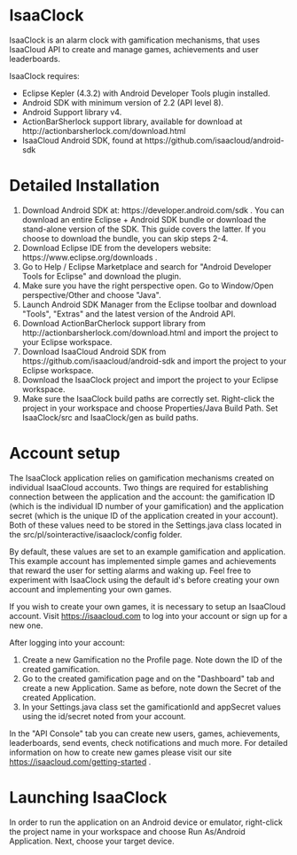 IsaaClock
=========

IsaaClock is an alarm clock with gamification mechanisms, that uses IsaaCloud API to create and manage games, achievements and user leaderboards.

IsaaClock requires:
<ul>
<li> Eclipse Kepler (4.3.2) with Android Developer Tools plugin installed.
<li> Android SDK with minimum version of 2.2 (API level 8).
<li> Android Support library v4.
<li> ActionBarSherlock support library, available for download at http://actionbarsherlock.com/download.html
<li> IsaaCloud Android SDK, found at https://github.com/isaacloud/android-sdk
</ul>

Detailed Installation
=====================

<ol> 
<li> Download Android SDK at: https://developer.android.com/sdk . You can download an entire Eclipse + Android SDK bundle or download the 
stand-alone version of the SDK. This guide covers the latter. If you choose to download the bundle, you can skip steps 2-4.
<li> Download Eclipse IDE from the developers website: https://www.eclipse.org/downloads .
<li> Go to Help / Eclipse Marketplace and search for "Android Developer Tools for Eclipse" and download the plugin.
<li> Make sure you have the right perspective open. Go to Window/Open perspective/Other  and choose "Java".
<li> Launch Android SDK Manager from the Eclipse toolbar and download "Tools", "Extras" and the latest version of the Android API.
<li> Download ActionBarCherlock support library from  http://actionbarsherlock.com/download.html and import the project to your Eclipse workspace.
<li> Download IsaaCloud Android SDK from https://github.com/isaacloud/android-sdk and import the project to your Eclipse workspace.
<li> Download the IsaaClock project and import the project to your Eclipse workspace.
<li> Make sure the IsaaClock build paths are correctly set. Right-click the project in your workspace and choose Properties/Java Build Path. 
Set IsaaClock/src and IsaaClock/gen as build paths.
</ol>

Account setup
=============
The IsaaClock application relies on gamification mechanisms created on individual IsaaCloud accounts. Two things are required for establishing 
connection between the application and the account: the gamification ID (which is the individual ID number of your gamification) and the application secret 
(which is the unique ID of the application created in your account). Both of these values need to be stored in the Settings.java class located in the 
src/pl/sointeractive/isaaclock/config folder.

By default, these values are set to an example gamification and application. This example account has implemented simple games and achievements 
that reward the user for setting alarms and waking up. Feel free to experiment with IsaaClock using the default id's before creating your own account 
and implementing your own games. 
 
If you wish to create your own games, it is necessary to setup an IsaaCloud account. Visit https://isaacloud.com to log into your account or 
sign up for a new one.

After logging into your account:
<ol>
<li> Create a new Gamification no the Profile page. Note down the ID of the created gamification.
<li> Go to the created gamification page and on the "Dashboard" tab and create a new Application. Same as before, note down the Secret of the created Application.
<li> In your Settings.java class set the gamificationId and appSecret values using the id/secret noted from your account.
</ol>

In the "API Console" tab you can create new users, games, achievements, leaderboards, send events, check notifications and much more. 
For detailed information on how to create new games please visit our site https://isaacloud.com/getting-started .

Launching IsaaClock
===================
In order to run the application on an Android device or emulator, right-click the project name in your workspace and choose Run As/Android Application. 
Next, choose your target device.




